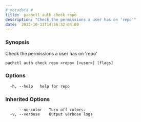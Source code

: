 ```yaml
---
# metadata # 
title:  pachctl auth check repo
description: "Check the permissions a user has on 'repo'"
date:  2022-10-11T14:56:32-04:00
---
```


### Synopsis

Check the permissions a user has on 'repo'

```
pachctl auth check repo <repo> [<user>] [flags]
```

### Options

```
  -h, --help   help for repo
```

### Inherited Options

```
      --no-color   Turn off colors.
  -v, --verbose    Output verbose logs
```

